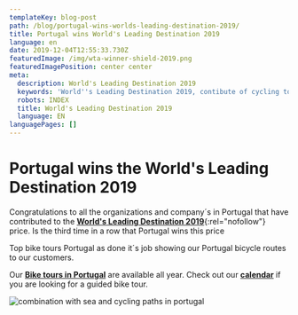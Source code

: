 ```yaml
---
templateKey: blog-post
path: /blog/portugal-wins-worlds-leading-destination-2019/
title: Portugal wins World's Leading Destination 2019
language: en
date: 2019-12-04T12:55:33.730Z
featuredImage: /img/wta-winner-shield-2019.png
featuredImagePosition: center center
meta:
  description: World's Leading Destination 2019
  keywords: 'World''s Leading Destination 2019, contibute of cycling tours in portugal'
  robots: INDEX
  title: World's Leading Destination 2019
  language: EN
languagePages: []
---
```

# Portugal wins the **World's Leading Destination 2019**

Congratulations to all the organizations and company´s in Portugal that have contributed to the [**World's Leading Destination 2019**](https://www.worldtravelawards.com/award-worlds-leading-destination-2019){:rel="nofollow"} price. Is the third time in a row that Portugal wins this price 

Top bike tours Portugal as done it´s job showing our Portugal bicycle routes to our customers.

Our [**Bike tours in Portugal**](https://topwalkingtoursportugal.com/) are available all year. Check out our [**calendar**](https://topwalkingtoursportugal.com/guided-bike-tours-calendar-portugal/) if you are looking for a guided bike tour.

![combination with sea and cycling paths in portugal](/img/The-Way-of-St.-James-Bike-Tour-Fold-N-Visit-Cycling-Holidays-0071.jpg "Combination with sea and cycling paths in portugal")
